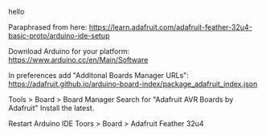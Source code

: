 hello

Paraphrased from here:
https://learn.adafruit.com/adafruit-feather-32u4-basic-proto/arduino-ide-setup

Download Arduino for your platform:
https://www.arduino.cc/en/Main/Software

In preferences add "Additonal Boards Manager URLs":
https://adafruit.github.io/arduino-board-index/package_adafruit_index.json

Tools > Board > Board Manager
Search for "Adafruit AVR Boards by Adafruit"
Install the latest.

Restart Arduino IDE
Toors > Board > Adafruit Feather 32u4

